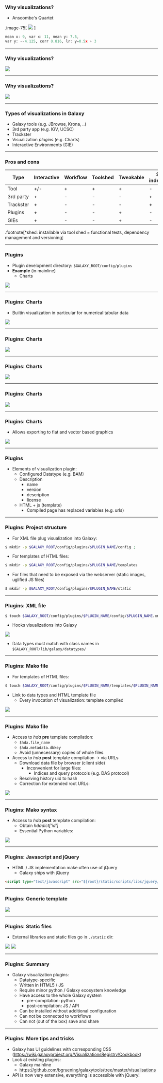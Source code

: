 ### Why visualizations?

- Anscombe's Quartet

.image-75[ ![](https://upload.wikimedia.org/wikipedia/commons/thumb/b/b6/Anscombe.svg/650px-Anscombe.svg.png) ]

```python
mean x: 9, var x: 11, mean y: 7.5,
var y: ~-4.125, corr 0.816, lr: y=0.5x + 3
```

---

### Why visualizations?

![](../images/vis_alignment_plaintext.png)

---

### Why visualizations?

![](../images/vis_alignment.png)

---

### Types of visualizations in Galaxy

- Galaxy tools (e.g. JBrowse, Krona, ..)
- 3rd party app (e.g. IGV, UCSC)
- Trackster
- Visualization *plugins* (e.g. Charts)
- Interactive Environments (GIE)

---

### Pros and cons

| Type      | Interactive | Workflow | Toolshed | Tweakable  | SS indexing        |
|-----------|-------------|----------|-----------|-----------|--------------------|
| Tool      | +/-         | +        | +         | +         | -                  |
| 3rd party | +           | -        | -         | -         | +                  |
| Trackster | +           | -        | -         | -         | +                  |
| Plugins   | +           | -        | -         | +         | -                  |
| GIEs      | +           | -        | -         | +         | -                  |

.footnote[*shed: installable via tool shed = functional tests, dependency management and versioning]

---

### Plugins

- Plugin development directory: `$GALAXY_ROOT/config/plugins`
- **Example** (in mainline)
    * Charts

![](../images/vis_plugin_menu.png)

---

### Plugins: Charts

- Builtin visualization in particular for numerical tabular data

![](../images/vis_charts_01.png)

---

### Plugins: Charts

![](../images/vis_charts_02.png)

---

### Plugins: Charts

![](../images/vis_charts_03.png)

---

### Plugins: Charts

![](../images/vis_charts_04.png)

---

### Plugins: Charts

 - Allows exporting to flat and vector based graphics

![](../images/vis_charts_05.png)

---

### Plugins

- Elements of visualization plugin:
    * Configured Datatype (e.g. BAM)
    * Description
       - name
       - version
       - description
       - license
    * HTML + js (template)
        - Compiled page has replaced variables (e.g. urls)

---

### Plugins: Project structure

- For XML file plug visualization into Galaxy:
```bash
$ mkdir -p $GALAXY_ROOT/config/plugins/$PLUGIN_NAME/config ;
```
- For templates of HTML files:
```bash
$ mkdir -p $GALAXY_ROOT/config/plugins/$PLUGIN_NAME/templates
```

- For files that need to be exposed via the webserver (static images, uglified JS files)
```bash
$ mkdir -p $GALAXY_ROOT/config/plugins/$PLUGIN_NAME/static
```
---

### Plugins: XML file

```bash
$ touch $GALAXY_ROOT/config/plugins/$PLUGIN_NAME/config/$PLUGIN_NAME.xml
```

- Hooks visualizations into Galaxy

![](../images/vis_plugin_conf_xml.png)

* Data types must match with class names in `$GALAXY_ROOT/lib/galaxy/datatypes/`

---

### Plugins: Mako file

- For templates of HTML files:
```bash
$ touch $GALAXY_ROOT/config/plugins/$PLUGIN_NAME/templates/$PLUGIN_NAME.mako
```
- Link to data types and HTML template file
    * Every invocation of visualization: template compiled

![](../images/vis_mako_hello_world_dual.png)

---

### Plugins: Mako file

- Access to *hda* **pre** template compilation:
    * `$hda.file_name`
    * `$hda.metadata.dbkey`
    * Avoid (unnecessary) copies of whole files
- Access to *hda* **post** template compilation -> via URLs
    * Download data file by browser (client side)
        - Inconvenient for large files:
            * Indices and query protocols (e.g. DAS protocol)
    * Resolving history uid to hash
    * Correction for extended root URLs:

![](../images/vis_nested_url.png)

---

### Plugins: Mako syntax

- Access to *hda* **post** template compilation:
    * Obtain *hdadict['id']*
    - Essential Python variables:

![](../images/vis_important_variables.png)

---

### Plugins:  Javascript and jQuery

- HTML / JS implementation make often use of jQuery
    * Galaxy ships with jQuery

```html
<script type="text/javascript" src="${root}/static/scripts/libs/jquery/jquery.js" />
```

---

### Plugins: Generic template

![](../images/vis_generic_template.png)

---

### Plugins: Static files

- External libraries and static files go in `./static` dir:

![](../images/vis_generic_template_static.png)
![](../images/vis_static_dir.png)

---

### Plugins: Summary

- Galaxy visualization plugins:
    * Datatype-specific
    * Written in HTML5 / JS
    * Require minor python / Galaxy ecosystem knowledge
    * Have access to the whole Galaxy system
        - pre-compilation: python
        - post-compilation: JS / API
    * Can be installed without additional configuration
    * Can not be connected to workflows
    * Can not (out of the box) save and share

---

### Plugins: More tips and tricks

- Galaxy has UI guidelines with corresponding CSS (https://wiki.galaxyproject.org/VisualizationsRegistry/Cookbook)
- Look at existing plugins:
    * Galaxy mainline
    * https://github.com/bgruening/galaxytools/tree/master/visualisations
- API is now very extensive, everything is accessible with jQuery!
